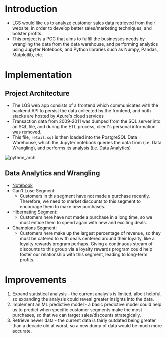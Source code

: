 # Introduction
- LGS would like us to analyze customer sales data retrieved from their website, in order to develop better sales/marketing techniques, and bolster profits. 
- This project is a POC that aims to fulfill the businesses needs by wrangling the data from the data warehouse, and performing analytics using Jupyter Notebook, and Python libraries such as Numpy, Pandas, Matplotlib, etc.

# Implementation
## Project Architecture
- The LGS web app consists of a frontend which communicates with the backend API to persist the data collected by the frontend, and both stacks are hosted by Azure's cloud services
- Transaction data from 2009-2011 was dumped from the SQL server into an SQL file, and during the ETL process, client's personal information was removed.
- This file, `retail.sql` is then loaded into the PostgreSQL Data Warehouse, which the Jupyter notebook queries the data from (i.e. Data Wrangling), and performs its analysis (i.e. Data Analytics)

![python_arch](https://user-images.githubusercontent.com/56552567/187535369-f5ef7082-5c34-4e57-8758-f5d38c4937fd.png)


## Data Analytics and Wrangling
- [Notebook](./python_data_wrangling/retail_data_analytics_wrangling.ipynb)
- Can't Lose Segment:
  - Customers in this segment have not made a purchase recently. Therefore, we need to market discounts to this segment to encourage them to make new purchases.
- Hibernating Segment:
  - Customers here have not made a purchase in a long time, so we must entice them to spend again with new and exciting deals.
- Champions Segment:
  - Customers here make up the largest percentage of revenue, so they must be catered to with deals centered around their loyalty, like a loyalty rewards program perhaps. Giving a continuous stream of discounts to this group via a loyalty rewards program could help foster our relationship with this segment, leading to long-term profits.

# Improvements
1. Expand statistical analysis - the current analysis is limited, albeit helpful, so expanding the analysis could reveal greater insights into the data.
2. Implement an ML predictive model - a basic predictive model could help us to predict when specific customer segments make the most purchases, so that we can target sales/discounts strategically.
3. Retrieve newer data - the current data is fairly outdated being greater than a decade old at worst, so a new dump of data would be much more accurate.
